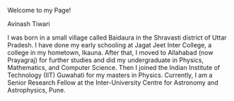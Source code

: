 Welcome to my Page!

Avinash Tiwari

I was born in a small village called Baidaura in the Shravasti district of Uttar Pradesh. I have done my early schooling at Jagat Jeet Inter College, a college in my hometown, Ikauna. After that, I moved to Allahabad (now Prayagraj) for further studies and did my undergraduate in Physics, Mathematics, and Computer Science. Then I joined the Indian Institute of Technology (IIT) Guwahati for my masters in Physics. Currently, I am a Senior Research Fellow at the Inter-University Centre for Astronomy and Astrophysics, Pune.
